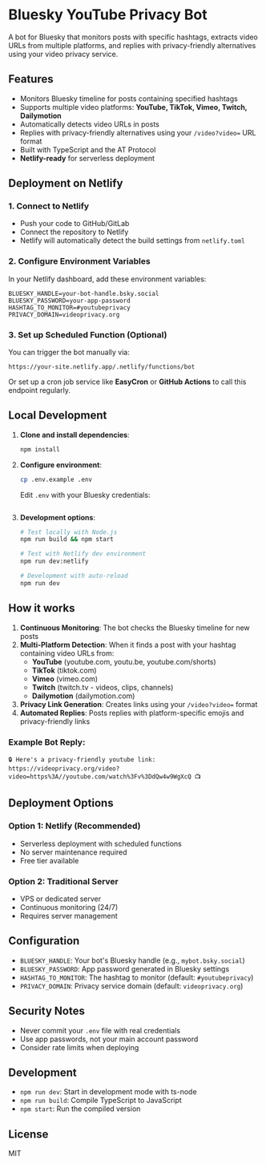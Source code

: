 # Bluesky YouTube Privacy Bot

A bot for Bluesky that monitors posts with specific hashtags, extracts video URLs from multiple platforms, and replies with privacy-friendly alternatives using your video privacy service.

## Features

- Monitors Bluesky timeline for posts containing specified hashtags
- Supports multiple video platforms: **YouTube, TikTok, Vimeo, Twitch, Dailymotion**
- Automatically detects video URLs in posts
- Replies with privacy-friendly alternatives using your `/video?video=` URL format
- Built with TypeScript and the AT Protocol
- **Netlify-ready** for serverless deployment

## Deployment on Netlify

### 1. **Connect to Netlify**
   - Push your code to GitHub/GitLab
   - Connect the repository to Netlify
   - Netlify will automatically detect the build settings from `netlify.toml`

### 2. **Configure Environment Variables**
   In your Netlify dashboard, add these environment variables:
   ```
   BLUESKY_HANDLE=your-bot-handle.bsky.social
   BLUESKY_PASSWORD=your-app-password
   HASHTAG_TO_MONITOR=#youtubeprivacy
   PRIVACY_DOMAIN=videoprivacy.org
   ```

### 3. **Set up Scheduled Function** (Optional)
   You can trigger the bot manually via:
   ```
   https://your-site.netlify.app/.netlify/functions/bot
   ```
   
   Or set up a cron job service like **EasyCron** or **GitHub Actions** to call this endpoint regularly.

## Local Development

1. **Clone and install dependencies**:
   ```bash
   npm install
   ```

2. **Configure environment**:
   ```bash
   cp .env.example .env
   ```
   
   Edit `.env` with your Bluesky credentials:
   ```

   ```

3. **Development options**:
   ```bash
   # Test locally with Node.js
   npm run build && npm start
   
   # Test with Netlify dev environment
   npm run dev:netlify
   
   # Development with auto-reload
   npm run dev
   ```

## How it works

1. **Continuous Monitoring**: The bot checks the Bluesky timeline for new posts
2. **Multi-Platform Detection**: When it finds a post with your hashtag containing video URLs from:
   - **YouTube** (youtube.com, youtu.be, youtube.com/shorts)
   - **TikTok** (tiktok.com)
   - **Vimeo** (vimeo.com)
   - **Twitch** (twitch.tv - videos, clips, channels)
   - **Dailymotion** (dailymotion.com)
3. **Privacy Link Generation**: Creates links using your `/video?video=` format
4. **Automated Replies**: Posts replies with platform-specific emojis and privacy-friendly links

### Example Bot Reply:
```
🔒 Here's a privacy-friendly youtube link: https://videoprivacy.org/video?video=https%3A//youtube.com/watch%3Fv%3DdQw4w9WgXcQ 📺
```

## Deployment Options

### **Option 1: Netlify (Recommended)**
- Serverless deployment with scheduled functions
- No server maintenance required
- Free tier available

### **Option 2: Traditional Server**
- VPS or dedicated server
- Continuous monitoring (24/7)
- Requires server management

## Configuration

- `BLUESKY_HANDLE`: Your bot's Bluesky handle (e.g., `mybot.bsky.social`)
- `BLUESKY_PASSWORD`: App password generated in Bluesky settings
- `HASHTAG_TO_MONITOR`: The hashtag to monitor (default: `#youtubeprivacy`)
- `PRIVACY_DOMAIN`: Privacy service domain (default: `videoprivacy.org`)

## Security Notes

- Never commit your `.env` file with real credentials
- Use app passwords, not your main account password
- Consider rate limits when deploying

## Development

- `npm run dev`: Start in development mode with ts-node
- `npm run build`: Compile TypeScript to JavaScript
- `npm start`: Run the compiled version

## License

MIT
